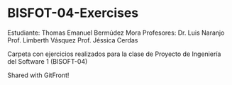 # BISFOT-04-Exercises
Estudiante: Thomas Emanuel Bermúdez Mora
Profesores:
Dr. Luis Naranjo
Prof. Limberth Vásquez
Prof. Jéssica Cerdas

Carpeta con ejercicios realizados para la clase de Proyecto de Ingeniería del Software 1 (BISOFT-04)

Shared with GitFront!
